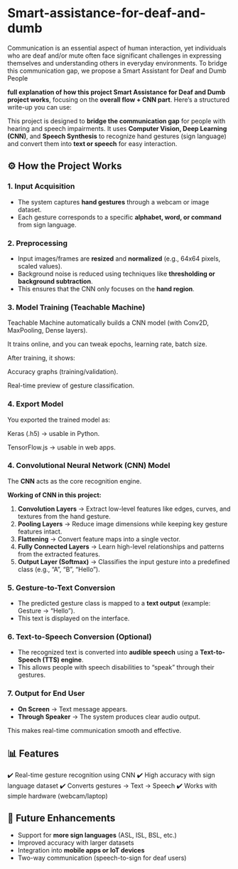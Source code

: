 # Smart-assistance-for-deaf-and-dumb
Communication is an essential aspect of human interaction, yet individuals who are deaf and/or mute often face significant challenges in expressing themselves and understanding others in everyday environments. To bridge this communication gap, we propose a Smart Assistant for Deaf and Dumb People

**full explanation of how this project Smart Assistance for Deaf and Dumb project works**, focusing on the **overall flow + CNN part**.
Here’s a structured write-up you can use:

This project is designed to **bridge the communication gap** for people with hearing and speech impairments. It uses **Computer Vision, Deep Learning (CNN)**, and **Speech Synthesis** to recognize hand gestures (sign language) and convert them into **text or speech** for easy interaction.


## ⚙️ How the Project Works

### 1. **Input Acquisition**

* The system captures **hand gestures** through a webcam or image dataset.
* Each gesture corresponds to a specific **alphabet, word, or command** from sign language.


### 2. **Preprocessing**

* Input images/frames are **resized** and **normalized** (e.g., 64x64 pixels, scaled values).
* Background noise is reduced using techniques like **thresholding or background subtraction**.
* This ensures that the CNN only focuses on the **hand region**.

### 3. Model Training (Teachable Machine)

Teachable Machine automatically builds a CNN model (with Conv2D, MaxPooling, Dense layers).

It trains online, and you can tweak epochs, learning rate, batch size.

After training, it shows:

Accuracy graphs (training/validation).

Real-time preview of gesture classification.

### 4. Export Model

You exported the trained model as:

Keras (.h5) → usable in Python.

TensorFlow.js → usable in web apps.

### 4. **Convolutional Neural Network (CNN) Model**

The **CNN** acts as the core recognition engine.

**Working of CNN in this project:**

1. **Convolution Layers** → Extract low-level features like edges, curves, and textures from the hand gesture.
2. **Pooling Layers** → Reduce image dimensions while keeping key gesture features intact.
3. **Flattening** → Convert feature maps into a single vector.
4. **Fully Connected Layers** → Learn high-level relationships and patterns from the extracted features.
5. **Output Layer (Softmax)** → Classifies the input gesture into a predefined class (e.g., “A”, “B”, “Hello”).


### 5. **Gesture-to-Text Conversion**

* The predicted gesture class is mapped to a **text output** (example: Gesture → “Hello”).
* This text is displayed on the interface.


### 6. **Text-to-Speech Conversion (Optional)**

* The recognized text is converted into **audible speech** using a **Text-to-Speech (TTS) engine**.
* This allows people with speech disabilities to “speak” through their gestures.


### 7. **Output for End User**

* **On Screen** → Text message appears.
* **Through Speaker** → The system produces clear audio output.

This makes real-time communication smooth and effective.


## 📊 Features

✔️ Real-time gesture recognition using CNN
✔️ High accuracy with sign language dataset
✔️ Converts gestures → Text → Speech
✔️ Works with simple hardware (webcam/laptop)


## 🔮 Future Enhancements

* Support for **more sign languages** (ASL, ISL, BSL, etc.)
* Improved accuracy with larger datasets
* Integration into **mobile apps or IoT devices**
* Two-way communication (speech-to-sign for deaf users)

